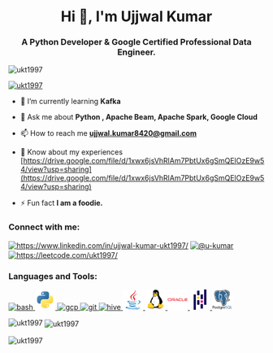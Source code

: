 <h1 align="center">Hi 👋, I'm Ujjwal Kumar</h1>
<h3 align="center">A Python Developer & Google Certified Professional Data Engineer.</h3>

<p align="left"> <img src="https://komarev.com/ghpvc/?username=ukt1997&label=Profile%20views&color=0e75b6&style=flat" alt="ukt1997" /> </p>

<p align="left"> <a href="https://github.com/ryo-ma/github-profile-trophy"><img src="https://github-profile-trophy.vercel.app/?username=ukt1997" alt="ukt1997" /></a> </p>

- 🌱 I’m currently learning **Kafka**

- 💬 Ask me about **Python , Apache Beam, Apache Spark, Google Cloud**

- 📫 How to reach me **ujjwal.kumar8420@gmail.com**

- 📄 Know about my experiences [https://drive.google.com/file/d/1xwx6jsVhRlAm7PbtUx6gSmQElOzE9w54/view?usp=sharing](https://drive.google.com/file/d/1xwx6jsVhRlAm7PbtUx6gSmQElOzE9w54/view?usp=sharing)

- ⚡ Fun fact **I am a foodie.**

<h3 align="left">Connect with me:</h3>
<p align="left">
<a href="https://www.linkedin.com/in/ujjwal-kumar-ukt1997/" target="blank"><img align="center" src="https://raw.githubusercontent.com/rahuldkjain/github-profile-readme-generator/master/src/images/icons/Social/linked-in-alt.svg" alt="https://www.linkedin.com/in/ujjwal-kumar-ukt1997/" height="30" width="40" /></a>
<a href="https://medium.com/@u-kumar" target="blank"><img align="center" src="https://raw.githubusercontent.com/rahuldkjain/github-profile-readme-generator/master/src/images/icons/Social/medium.svg" alt="@u-kumar" height="30" width="40" /></a>
<a href="https://www.leetcode.com/https://leetcode.com/ukt1997/" target="blank"><img align="center" src="https://raw.githubusercontent.com/rahuldkjain/github-profile-readme-generator/master/src/images/icons/Social/leet-code.svg" alt="https://leetcode.com/ukt1997/" height="30" width="40" /></a>
</p>

<h3 align="left">Languages and Tools:</h3>
<p align="left"> 
  <a href="https://www.gnu.org/software/bash/" target="_blank" rel="noreferrer"> <img src="https://www.vectorlogo.zone/logos/gnu_bash/gnu_bash-icon.svg" alt="bash" width="40" height="40"/> </a>  
  <a href="https://www.python.org" target="_blank" rel="noreferrer"> <img src="https://raw.githubusercontent.com/devicons/devicon/master/icons/python/python-original.svg" alt="python" width="40" height="40"/> </a> 
  <a href="https://cloud.google.com" target="_blank" rel="noreferrer"> <img src="https://www.vectorlogo.zone/logos/google_cloud/google_cloud-icon.svg" alt="gcp" width="40" height="40"/> </a> 
  <a href="https://git-scm.com/" target="_blank" rel="noreferrer"> <img src="https://www.vectorlogo.zone/logos/git-scm/git-scm-icon.svg" alt="git" width="40" height="40"/> </a> 
  <a href="https://hive.apache.org/" target="_blank" rel="noreferrer"> <img src="https://www.vectorlogo.zone/logos/apache_hive/apache_hive-icon.svg" alt="hive" width="40" height="40"/> </a> 
  <a href="https://www.java.com" target="_blank" rel="noreferrer"> <img src="https://raw.githubusercontent.com/devicons/devicon/master/icons/java/java-original.svg" alt="java" width="40" height="40"/> </a>
  <a href="https://www.linux.org/" target="_blank" rel="noreferrer"> <img src="https://raw.githubusercontent.com/devicons/devicon/master/icons/linux/linux-original.svg" alt="linux" width="40" height="40"/> 
  </a> <a href="https://www.oracle.com/" target="_blank" rel="noreferrer"> <img src="https://raw.githubusercontent.com/devicons/devicon/master/icons/oracle/oracle-original.svg" alt="oracle" width="40" height="40"/> </a>
  <a href="https://pandas.pydata.org/" target="_blank" rel="noreferrer"> <img src="https://raw.githubusercontent.com/devicons/devicon/2ae2a900d2f041da66e950e4d48052658d850630/icons/pandas/pandas-original.svg" alt="pandas" width="40" height="40"/> </a>
  <a href="https://www.postgresql.org" target="_blank" rel="noreferrer"> <img src="https://raw.githubusercontent.com/devicons/devicon/master/icons/postgresql/postgresql-original-wordmark.svg" alt="postgresql" width="40" height="40"/> </a>  </p>

<p><img align="left" src="https://github-readme-stats.vercel.app/api/top-langs?username=ukt1997&show_icons=true&locale=en&layout=compact" alt="ukt1997" /></p>

<p>&nbsp;<img align="center" src="https://github-readme-stats.vercel.app/api?username=ukt1997&show_icons=true&locale=en" alt="ukt1997" /></p>

<p><img align="center" src="https://github-readme-streak-stats.herokuapp.com/?user=ukt1997&" alt="ukt1997" /></p>
